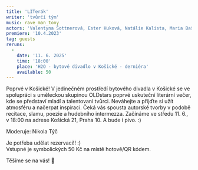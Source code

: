 ```yaml
---
title: 'LITerák'
writer: 'tvůrčí tým'
music: rave_man_tony
actors: 'Valentyna Šottnerová, Ester Huková, Natálie Kalista, Maria Bašeová, Jorik Chase, Sophia Strunga, Kryštof Racek, Valerie Fišerová, Natálie Ondrašíková'
premiere: '10.4.2023'
tag: guests
reruns:
  -
    date: '11. 6. 2025'
    time: '18:00'
    place: 'H2O - bytové divadlo v Košické - derniéra'
    available: 50
---
```

Poprvé v Košické!
V jedinečném prostředí bytového divadla v Košické se ve spolupráci s uměleckou skupinou OLDstars poprvé uskuteční literární večer, kde se představí mladí a talentovaní tvůrci. Neváhejte a přijďte si užít atmosféru a načerpat inspiraci. Čeká vás spousta autorské tvorby v podobě recitace, slamu, poezie a hudebního intermezza. Začínáme ve středu 11. 6., v 18:00 na adrese Košická 21, Praha 10. A bude i pivo. :) 

Moderuje: Nikola Týč

Je potřeba udělat rezervaci!! :)  
Vstupné je symbolických 50 Kč na místě hotově/QR kódem.

Těšíme se na vás! 🧡
